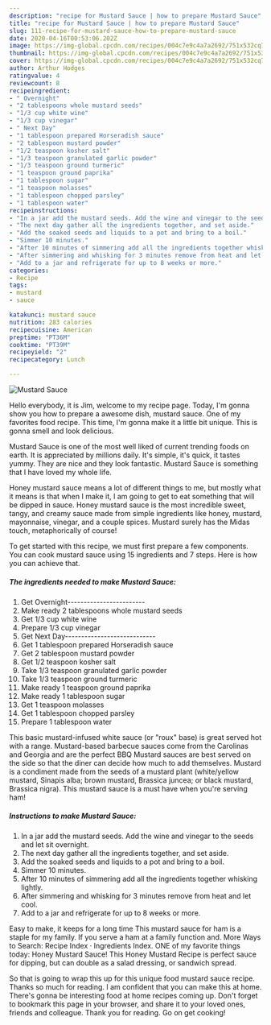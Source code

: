 ```yaml
---
description: "recipe for Mustard Sauce | how to prepare Mustard Sauce"
title: "recipe for Mustard Sauce | how to prepare Mustard Sauce"
slug: 111-recipe-for-mustard-sauce-how-to-prepare-mustard-sauce
date: 2020-04-16T00:53:06.202Z
image: https://img-global.cpcdn.com/recipes/004c7e9c4a7a2692/751x532cq70/mustard-sauce-recipe-main-photo.jpg
thumbnail: https://img-global.cpcdn.com/recipes/004c7e9c4a7a2692/751x532cq70/mustard-sauce-recipe-main-photo.jpg
cover: https://img-global.cpcdn.com/recipes/004c7e9c4a7a2692/751x532cq70/mustard-sauce-recipe-main-photo.jpg
author: Arthur Hodges
ratingvalue: 4
reviewcount: 8
recipeingredient:
- " Overnight"
- "2 tablespoons whole mustard seeds"
- "1/3 cup white wine"
- "1/3 cup vinegar"
- " Next Day"
- "1 tablespoon prepared Horseradish sauce"
- "2 tablespoon mustard powder"
- "1/2 teaspoon kosher salt"
- "1/3 teaspoon granulated garlic powder"
- "1/3 teaspoon ground turmeric"
- "1 teaspoon ground paprika"
- "1 tablespoon sugar"
- "1 teaspoon molasses"
- "1 tablespoon chopped parsley"
- "1 tablespoon water"
recipeinstructions:
- "In a jar add the mustard seeds. Add the wine and vinegar to the seeds and let sit overnight."
- "The next day gather all the ingredients together, and set aside."
- "Add the soaked seeds and liquids to a pot and bring to a boil."
- "Simmer 10 minutes."
- "After 10 minutes of simmering add all the ingredients together whisking lightly."
- "After simmering and whisking for 3 minutes remove from heat and let cool."
- "Add to a jar and refrigerate for up to 8 weeks or more."
categories:
- Recipe
tags:
- mustard
- sauce

katakunci: mustard sauce 
nutrition: 283 calories
recipecuisine: American
preptime: "PT36M"
cooktime: "PT39M"
recipeyield: "2"
recipecategory: Lunch

---
```



![Mustard Sauce](https://img-global.cpcdn.com/recipes/004c7e9c4a7a2692/751x532cq70/mustard-sauce-recipe-main-photo.jpg)

Hello everybody, it is Jim, welcome to my recipe page. Today, I'm gonna show you how to prepare a awesome dish, mustard sauce. One of my favorites food recipe. This time, I'm gonna make it a little bit unique. This is gonna smell and look delicious.

Mustard Sauce is one of the most well liked of current trending foods on earth. It is appreciated by millions daily. It's simple, it's quick, it tastes yummy. They are nice and they look fantastic. Mustard Sauce is something that I have loved my whole life.

Honey mustard sauce means a lot of different things to me, but mostly what it means is that when I make it, I am going to get to eat something that will be dipped in sauce. Honey mustard sauce is the most incredible sweet, tangy, and creamy sauce made from simple ingredients like honey, mustard, mayonnaise, vinegar, and a couple spices. Mustard surely has the Midas touch, metaphorically of course!


To get started with this recipe, we must first prepare a few components. You can cook mustard sauce using 15 ingredients and 7 steps. Here is how you can achieve that.

<!--inarticleads1-->

##### The ingredients needed to make Mustard Sauce:

1. Get  Overnight------------------------
1. Make ready 2 tablespoons whole mustard seeds
1. Get 1/3 cup white wine
1. Prepare 1/3 cup vinegar
1. Get  Next Day----------------------------
1. Get 1 tablespoon prepared Horseradish sauce
1. Get 2 tablespoon mustard powder
1. Get 1/2 teaspoon kosher salt
1. Take 1/3 teaspoon granulated garlic powder
1. Take 1/3 teaspoon ground turmeric
1. Make ready 1 teaspoon ground paprika
1. Make ready 1 tablespoon sugar
1. Get 1 teaspoon molasses
1. Get 1 tablespoon chopped parsley
1. Prepare 1 tablespoon water


This basic mustard-infused white sauce (or &#34;roux&#34; base) is great served hot with a range. Mustard-based barbecue sauces come from the Carolinas and Georgia and are the perfect BBQ Mustard sauces are best served on the side so that the diner can decide how much to add themselves. Mustard is a condiment made from the seeds of a mustard plant (white/yellow mustard, Sinapis alba; brown mustard, Brassica juncea; or black mustard, Brassica nigra). This mustard sauce is a must have when you&#39;re serving ham! 

<!--inarticleads2-->

##### Instructions to make Mustard Sauce:

1. In a jar add the mustard seeds. Add the wine and vinegar to the seeds and let sit overnight.
1. The next day gather all the ingredients together, and set aside.
1. Add the soaked seeds and liquids to a pot and bring to a boil.
1. Simmer 10 minutes.
1. After 10 minutes of simmering add all the ingredients together whisking lightly.
1. After simmering and whisking for 3 minutes remove from heat and let cool.
1. Add to a jar and refrigerate for up to 8 weeks or more.


Easy to make, it keeps for a long time This mustard sauce for ham is a staple for my family. If you serve a ham at a family function and. More Ways to Search: Recipe Index · Ingredients Index. ONE of my favorite things today: Honey Mustard Sauce! This Honey Mustard Recipe is perfect sauce for dipping, but can double as a salad dressing, or sandwich spread. 

So that is going to wrap this up for this unique food mustard sauce recipe. Thanks so much for reading. I am confident that you can make this at home. There's gonna be interesting food at home recipes coming up. Don't forget to bookmark this page in your browser, and share it to your loved ones, friends and colleague. Thank you for reading. Go on get cooking!
